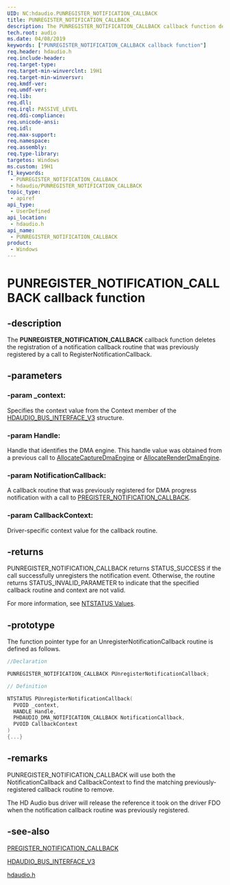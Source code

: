 ```yaml
---
UID: NC:hdaudio.PUNREGISTER_NOTIFICATION_CALLBACK
title: PUNREGISTER_NOTIFICATION_CALLBACK
description: The PUNREGISTER_NOTIFICATION_CALLBACK callback function deletes the registration of a notification callback routine that was previously registered by a call to RegisterNotificationCallback.
tech.root: audio
ms.date: 04/08/2019
keywords: ["PUNREGISTER_NOTIFICATION_CALLBACK callback function"]
req.header: hdaudio.h
req.include-header: 
req.target-type: 
req.target-min-winverclnt: 19H1
req.target-min-winversvr: 
req.kmdf-ver: 
req.umdf-ver: 
req.lib: 
req.dll: 
req.irql: PASSIVE_LEVEL
req.ddi-compliance: 
req.unicode-ansi: 
req.idl: 
req.max-support: 
req.namespace: 
req.assembly: 
req.type-library: 
targetos: Windows
ms.custom: 19H1
f1_keywords:
 - PUNREGISTER_NOTIFICATION_CALLBACK
 - hdaudio/PUNREGISTER_NOTIFICATION_CALLBACK
topic_type:
 - apiref
api_type:
 - UserDefined
api_location:
 - hdaudio.h
api_name:
 - PUNREGISTER_NOTIFICATION_CALLBACK
product:
 - Windows
---
```


# PUNREGISTER_NOTIFICATION_CALLBACK callback function


## -description

The **PUNREGISTER_NOTIFICATION_CALLBACK** callback function deletes the registration of a notification callback routine that was previously registered by a call to RegisterNotificationCallback.

## -parameters

### -param _context: 

Specifies the context value from the Context member of the [HDAUDIO_BUS_INTERFACE_V3](ns-hdaudio-_hdaudio_bus_interface_v3.md) structure.

### -param Handle: 

Handle that identifies the DMA engine. This handle value was obtained from a previous call to [AllocateCaptureDmaEngine](nc-hdaudio-pallocate_capture_dma_engine.md) or [AllocateRenderDmaEngine](nc-hdaudio-pallocate_render_dma_engine.md).

### -param NotificationCallback: 

A callback routine that was previously registered for DMA progress notification with a call to [PREGISTER_NOTIFICATION_CALLBACK](nc-hdaudio-pregister_notification_callback.md).

### -param CallbackContext: 

Driver-specific context value for the callback routine.

## -returns

PUNREGISTER_NOTIFICATION_CALLBACK returns STATUS_SUCCESS if the call successfully unregisters the notification event. Otherwise, the routine returns STATUS_INVALID_PARAMETER to indicate that the specified callback routine and context are not valid.

For more information, see [NTSTATUS Values](/windows-hardware/drivers/kernel/ntstatus-values).

## -prototype

The function pointer type for an UnregisterNotificationCallback routine is defined as follows.

```cpp
//Declaration

PUNREGISTER_NOTIFICATION_CALLBACK PUnregisterNotificationCallback;

// Definition

NTSTATUS PUnregisterNotificationCallback(
  PVOID _context,
  HANDLE Handle,
  PHDAUDIO_DMA_NOTIFICATION_CALLBACK NotificationCallback,
  PVOID CallbackContext
)
{...}

```

## -remarks

PUNREGISTER_NOTIFICATION_CALLBACK will use both the NotificationCallback and CallbackContext to find the matching previously-registered callback routine to remove.

The HD Audio bus driver will release the reference it took on the driver FDO when the notification callback routine was previously registered.

## -see-also

[PREGISTER_NOTIFICATION_CALLBACK](nc-hdaudio-pregister_notification_callback.md)

[HDAUDIO_BUS_INTERFACE_V3](ns-hdaudio-_hdaudio_bus_interface_v3.md)

[hdaudio.h](../hdaudio/index.md)
